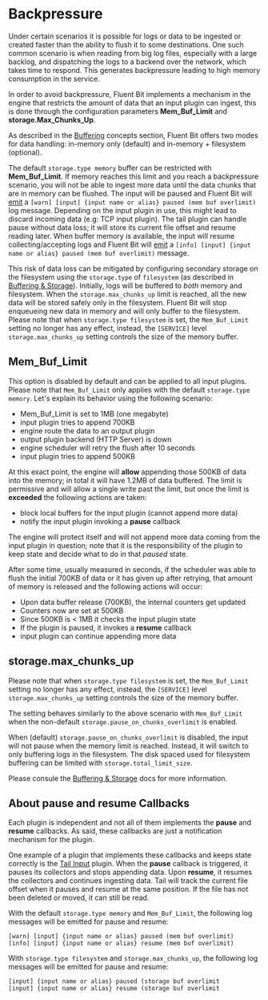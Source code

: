 # Backpressure

Under certain scenarios it is possible for logs or data to be ingested or created faster than the ability to flush it to some destinations. One such common scenario is when reading from big log files, especially with a large backlog, and dispatching the logs to a backend over the network, which takes time to respond. This generates backpressure leading to high memory consumption in the service.

In order to avoid backpressure, Fluent Bit implements a mechanism in the engine that restricts the amount of data that an input plugin can ingest, this is done through the configuration parameters **Mem\_Buf\_Limit** and **storage.Max\_Chunks\_Up**.

As described in the [Buffering](../concepts/buffering.md) concepts section, Fluent Bit offers two modes for data handling: in-memory only (default) and in-memory + filesystem \(optional\).

The default `storage.type memory` buffer can be restricted with **Mem\_Buf\_Limit**. If memory reaches this limit and you reach a backpressure scenario, you will not be able to ingest more data until the data chunks that are in memory can be flushed. The input will be paused and Fluent Bit will [emit](https://github.com/fluent/fluent-bit/blob/v2.0.0/src/flb_input_chunk.c#L1334) a `[warn] [input] {input name or alias} paused (mem buf overlimit)` log message. Depending on the input plugin in use, this might lead to discard incoming data \(e.g: TCP input plugin\). The tail plugin can handle pause without data loss; it will store its current file offset and resume reading later. When buffer memory is available, the input will resume collecting/accepting logs and Fluent Bit will [emit](https://github.com/fluent/fluent-bit/blob/v2.0.0/src/flb_input_chunk.c#L1277) a `[info] [input] {input name or alias} paused (mem buf overlimit)` message. 

This risk of data loss can be mitigated by configuring secondary storage on the filesystem using the `storage.type` of `filesystem` \(as described in [Buffering & Storage](buffering-and-storage.md)\). Initially, logs will be buffered to *both* memory and filesystem. When the `storage.max_chunks_up` limit is reached, all the new data will be stored safely only in the filesystem. Fluent Bit will stop enqueueing new data in memory and will only buffer to the filesystem. Please note that when `storage.type filesystem` is set, the `Mem_Buf_Limit` setting no longer has any effect, instead, the `[SERVICE]` level `storage.max_chunks_up` setting controls the size of the memory buffer. 

## Mem\_Buf\_Limit

This option is disabled by default and can be applied to all input plugins. Please note that `Mem_Buf_Limit` only applies with the default `storage.type memory`. Let's explain its behavior using the following scenario:

* Mem\_Buf\_Limit is set to 1MB \(one megabyte\)
* input plugin tries to append 700KB
* engine route the data to an output plugin
* output plugin backend \(HTTP Server\) is down
* engine scheduler will retry the flush after 10 seconds
* input plugin tries to append 500KB

At this exact point, the engine will **allow** appending those 500KB of data into the memory; in total it will have 1.2MB of data buffered. The limit is permissive and will allow a single write past the limit, but once the limit is **exceeded** the following actions are taken:

* block local buffers for the input plugin \(cannot append more data\)
* notify the input plugin invoking a **pause** callback

The engine will protect itself and will not append more data coming from the input plugin in question; note that it is the responsibility of the plugin to keep state and decide what to do in that _paused_ state.

After some time, usually measured in seconds, if the scheduler was able to flush the initial 700KB of data or it has given up after retrying, that amount of memory is released and the following actions will occur:

* Upon data buffer release \(700KB\), the internal counters get updated
* Counters now are set at 500KB
* Since 500KB is &lt; 1MB it checks the input plugin state
* If the plugin is paused, it invokes a **resume** callback
* input plugin can continue appending more data

## storage.max\_chunks\_up

Please note that when `storage.type filesystem` is set, the `Mem_Buf_Limit` setting no longer has any effect, instead, the `[SERVICE]` level `storage.max_chunks_up` setting controls the size of the memory buffer. 

The setting behaves similarly to the above scenario with `Mem_Buf_Limit` when the non-default `storage.pause_on_chunks_overlimit` is enabled. 

When (default) `storage.pause_on_chunks_overlimit` is disabled, the input will not pause when the memory limit is reached. Instead, it will switch to only buffering logs in the filesystem. The disk spaced used for filesystem buffering can be limited with `storage.total_limit_size`.

Please consule the [Buffering & Storage](buffering-and-storage.md) docs for more information.

## About pause and resume Callbacks

Each plugin is independent and not all of them implements the **pause** and **resume** callbacks. As said, these callbacks are just a notification mechanism for the plugin.

One example of a plugin that implements these callbacks and keeps state correctly is the [Tail Input](../pipeline/inputs/tail.md) plugin. When the **pause** callback is triggered, it pauses its collectors and stops appending data. Upon **resume**, it resumes the collectors and continues ingesting data. Tail will track the current file offset when it pauses and resume at the same position. If the file has not been deleted or moved, it can still be read.

With the default `storage.type memory` and `Mem_Buf_Limit`, the following log messages will be emitted for pause and resume:

```
[warn] [input] {input name or alias} paused (mem buf overlimit)
[info] [input] {input name or alias} resume (mem buf overlimit)
```

With `storage.type filesystem` and `storage.max_chunks_up`, the following log messages will be emitted for pause and resume:

```
[input] {input name or alias} paused (storage buf overlimit
[input] {input name or alias} resume (storage buf overlimit
```
